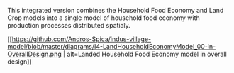 This integrated version combines the Household Food Economy and Land Crop models into a single model of household food economy with production processes distributed spatialy.

[[https://github.com/Andros-Spica/indus-village-model/blob/master/diagrams/I4-LandHouseholdEconomyModel_00-in-OverallDesign.png | alt=Landed Household Food Economy model in overall design]]